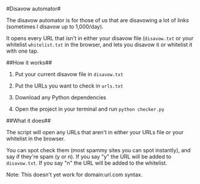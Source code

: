 #Disavow automator#

The disavow automator is for those of us that are disavowing a lot of links (sometimes I disavow up to 1,000/day).

It opens every URL that isn't in either your disavow file (`disavow.txt` or your whitelist `whitelist.txt` in the browser, and lets you disavow it or whitelist it with one tap.

##How it works##

1. Put your current disavow file in `disavow.txt`

2. Put the URLs you want to check in `urls.txt`

3. Download any Python dependencies

4. Open the project in your terminal and run `python checker.py`

##What it does##

The script will open any URLs that aren't in either your URLs file or your whitelist in the browser.

You can spot check them (most spammy sites you can spot instantly), and say if they're spam (y or n). If you say "y" the URL will be added to `disavow.txt`. If you say "n" the URL will be added to the whitelist.

Note: This doesn't yet work for domain:url.com syntax.
